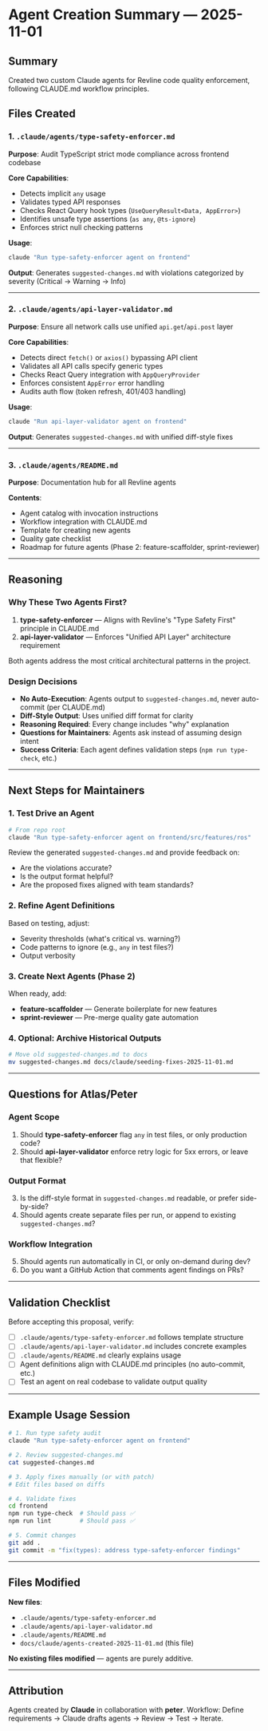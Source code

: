 # Agent Creation Summary — 2025-11-01

## Summary
Created two custom Claude agents for Revline code quality enforcement, following CLAUDE.md workflow principles.

## Files Created

### 1. `.claude/agents/type-safety-enforcer.md`
**Purpose**: Audit TypeScript strict mode compliance across frontend codebase

**Core Capabilities**:
- Detects implicit `any` usage
- Validates typed API responses
- Checks React Query hook types (`UseQueryResult<Data, AppError>`)
- Identifies unsafe type assertions (`as any`, `@ts-ignore`)
- Enforces strict null checking patterns

**Usage**:
```bash
claude "Run type-safety-enforcer agent on frontend"
```

**Output**: Generates `suggested-changes.md` with violations categorized by severity (Critical → Warning → Info)

---

### 2. `.claude/agents/api-layer-validator.md`
**Purpose**: Ensure all network calls use unified `api.get`/`api.post` layer

**Core Capabilities**:
- Detects direct `fetch()` or `axios()` bypassing API client
- Validates all API calls specify generic types
- Checks React Query integration with `AppQueryProvider`
- Enforces consistent `AppError` error handling
- Audits auth flow (token refresh, 401/403 handling)

**Usage**:
```bash
claude "Run api-layer-validator agent on frontend"
```

**Output**: Generates `suggested-changes.md` with unified diff-style fixes

---

### 3. `.claude/agents/README.md`
**Purpose**: Documentation hub for all Revline agents

**Contents**:
- Agent catalog with invocation instructions
- Workflow integration with CLAUDE.md
- Template for creating new agents
- Quality gate checklist
- Roadmap for future agents (Phase 2: feature-scaffolder, sprint-reviewer)

---

## Reasoning

### Why These Two Agents First?
1. **type-safety-enforcer** — Aligns with Revline's "Type Safety First" principle in CLAUDE.md
2. **api-layer-validator** — Enforces "Unified API Layer" architecture requirement

Both agents address the most critical architectural patterns in the project.

### Design Decisions
- **No Auto-Execution**: Agents output to `suggested-changes.md`, never auto-commit (per CLAUDE.md)
- **Diff-Style Output**: Uses unified diff format for clarity
- **Reasoning Required**: Every change includes "why" explanation
- **Questions for Maintainers**: Agents ask instead of assuming design intent
- **Success Criteria**: Each agent defines validation steps (`npm run type-check`, etc.)

---

## Next Steps for Maintainers

### 1. Test Drive an Agent
```bash
# From repo root
claude "Run type-safety-enforcer agent on frontend/src/features/ros"
```

Review the generated `suggested-changes.md` and provide feedback on:
- Are the violations accurate?
- Is the output format helpful?
- Are the proposed fixes aligned with team standards?

### 2. Refine Agent Definitions
Based on testing, adjust:
- Severity thresholds (what's critical vs. warning?)
- Code patterns to ignore (e.g., `any` in test files?)
- Output verbosity

### 3. Create Next Agents (Phase 2)
When ready, add:
- **feature-scaffolder** — Generate boilerplate for new features
- **sprint-reviewer** — Pre-merge quality gate automation

### 4. Optional: Archive Historical Outputs
```bash
# Move old suggested-changes.md to docs
mv suggested-changes.md docs/claude/seeding-fixes-2025-11-01.md
```

---

## Questions for Atlas/Peter

### Agent Scope
1. Should **type-safety-enforcer** flag `any` in test files, or only production code?
2. Should **api-layer-validator** enforce retry logic for 5xx errors, or leave that flexible?

### Output Format
3. Is the diff-style format in `suggested-changes.md` readable, or prefer side-by-side?
4. Should agents create separate files per run, or append to existing `suggested-changes.md`?

### Workflow Integration
5. Should agents run automatically in CI, or only on-demand during dev?
6. Do you want a GitHub Action that comments agent findings on PRs?

---

## Validation Checklist

Before accepting this proposal, verify:

- [ ] `.claude/agents/type-safety-enforcer.md` follows template structure
- [ ] `.claude/agents/api-layer-validator.md` includes concrete examples
- [ ] `.claude/agents/README.md` clearly explains usage
- [ ] Agent definitions align with CLAUDE.md principles (no auto-commit, etc.)
- [ ] Test an agent on real codebase to validate output quality

---

## Example Usage Session

```bash
# 1. Run type safety audit
claude "Run type-safety-enforcer agent on frontend"

# 2. Review suggested-changes.md
cat suggested-changes.md

# 3. Apply fixes manually (or with patch)
# Edit files based on diffs

# 4. Validate fixes
cd frontend
npm run type-check  # Should pass ✅
npm run lint        # Should pass ✅

# 5. Commit changes
git add .
git commit -m "fix(types): address type-safety-enforcer findings"
```

---

## Files Modified

**New files**:
- `.claude/agents/type-safety-enforcer.md`
- `.claude/agents/api-layer-validator.md`
- `.claude/agents/README.md`
- `docs/claude/agents-created-2025-11-01.md` (this file)

**No existing files modified** — agents are purely additive.

---

## Attribution
Agents created by **Claude** in collaboration with **peter**.
Workflow: Define requirements → Claude drafts agents → Review → Test → Iterate.

